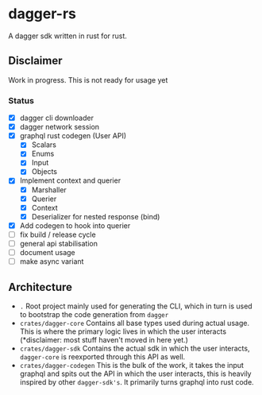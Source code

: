 # dagger-rs

A dagger sdk written in rust for rust.

## Disclaimer

Work in progress. This is not ready for usage yet

### Status

- [x] dagger cli downloader
- [x] dagger network session
- [x] graphql rust codegen (User API)
  - [x] Scalars
  - [x] Enums
  - [x] Input
  - [x] Objects
- [x] Implement context and querier
  - [x] Marshaller
  - [x] Querier
  - [x] Context
  - [x] Deserializer for nested response (bind)
- [x] Add codegen to hook into querier
- [ ] fix build / release cycle
- [ ] general api stabilisation
- [ ] document usage
- [ ] make async variant

## Architecture

- `.` Root project mainly used for generating the CLI, which in turn is used to
  bootstrap the code generation from `dagger`
- `crates/dagger-core` Contains all base types used during actual usage. This is
  where the primary logic lives in which the user interacts (\*disclaimer: most
  stuff haven't moved in here yet.)
- `crates/dagger-sdk` Contains the actual sdk in which the user interacts,
  `dagger-core` is reexported through this API as well.
- `crates/dagger-codegen` This is the bulk of the work, it takes the input
  graphql and spits out the API in which the user interacts, this is heavily
  inspired by other `dagger-sdk's`. It primarily turns graphql into rust code.

